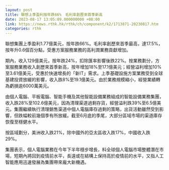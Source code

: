 ```yaml
---
layout: post
title: 聯想上季盈利按年跌66%　毛利率創歷來首季新高
date: 2023-08-17 13:05:09.000000000 +08:00
link: https://news.rthk.hk/rthk/ch/component/k2/1713871-20230817.htm
categories: rthk
---
```


聯想集團上季盈利1.77億美元，按年跌66%。毛利率創歷來首季最高，達17.5%，按年升0.6個百分點，受惠方案服務業務的高利潤業務貢獻增加。

期內，收入129億美元，按年跌24%，扣除匯率影響後跌22%。按業務劃分，方案服務業務收入創歷來首季新高，按年增加18%至17.1億美元；經營溢利增加10%至3.61億美元，受惠於快速增長的「新IT」需求。上季基礎設施方案業務受到全球基建投資放緩的影響，收入跌8%至19.1億美元。由於業務規模縮小，經營業績轉為虧損逾6000萬美元。

由個人電腦、平板電腦、智能手機及其他智能設備業務組成的智能設備業務集團，收入跌28%至102.6億美元，因為清理渠道過剩存貨，經營溢利跌39%至6.5億美元。集團繼續執行清理銷售渠道中個人電腦庫存過剩的策略，出貨活動雖然受到影響，但跌幅較前幾個季有所放緩。截至6月底的季尾，大部分區域市場的渠道庫存恢復至穩健水平。

按區域劃分，美洲收入跌21%，除中國外的亞太區收入跌17%，中國收入跌29%。

集團表示，個人電腦業務在今年下半年穩步增長，料全球個人電腦市場整體潛在市場，短期內將回到疫情前水平，長遠或在結構上保持高於疫情前的水平，又指人工智能應用迅速發展為集團帶來龐大新機遇。
